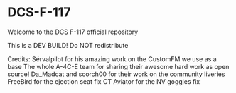 # DCS-F-117

Welcome to the DCS F-117 official repository

This is a DEV BUILD! Do NOT redistribute


Credits:
Sérvalpilot for his amazing work on the CustomFM we use as a base
The whole A-4C-E team for sharing their awesome hard work as open source!
Da_Madcat and scorch00 for their work on the community liveries
FreeBird for the ejection seat fix
CT Aviator for the NV goggles fix